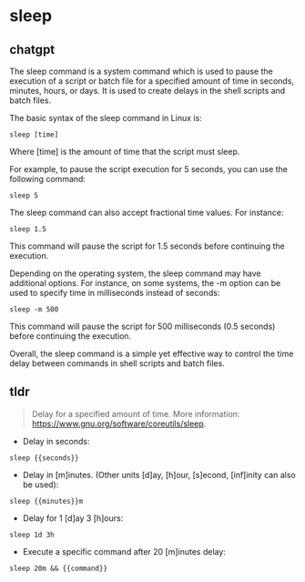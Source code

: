 # sleep 
## chatgpt 
The sleep command is a system command which is used to pause the execution of a script or batch file for a specified amount of time in seconds, minutes, hours, or days. It is used to create delays in the shell scripts and batch files.

The basic syntax of the sleep command in Linux is:

```sleep [time]```

Where [time] is the amount of time that the script must sleep.

For example, to pause the script execution for 5 seconds, you can use the following command:

```sleep 5```

The sleep command can also accept fractional time values. For instance:

```sleep 1.5```

This command will pause the script for 1.5 seconds before continuing the execution.

Depending on the operating system, the sleep command may have additional options. For instance, on some systems, the -m option can be used to specify time in milliseconds instead of seconds:

```sleep -m 500```

This command will pause the script for 500 milliseconds (0.5 seconds) before continuing the execution.

Overall, the sleep command is a simple yet effective way to control the time delay between commands in shell scripts and batch files. 

## tldr 
 
> Delay for a specified amount of time.
> More information: <https://www.gnu.org/software/coreutils/sleep>.

- Delay in seconds:

`sleep {{seconds}}`

- Delay in [m]inutes. (Other units [d]ay, [h]our, [s]econd, [inf]inity can also be used):

`sleep {{minutes}}m`

- Delay for 1 [d]ay 3 [h]ours:

`sleep 1d 3h`

- Execute a specific command after 20 [m]inutes delay:

`sleep 20m && {{command}}`
